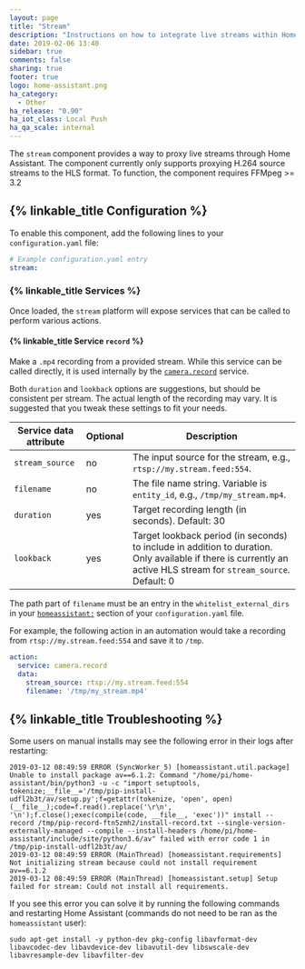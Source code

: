 ```yaml
---
layout: page
title: "Stream"
description: "Instructions on how to integrate live streams within Home Assistant."
date: 2019-02-06 13:40
sidebar: true
comments: false
sharing: true
footer: true
logo: home-assistant.png
ha_category: 
  - Other
ha_release: "0.90"
ha_iot_class: Local Push
ha_qa_scale: internal
---
```


The `stream` component provides a way to proxy live streams through Home Assistant. The component currently only supports proxying H.264 source streams to the HLS format. To function, the component requires FFMpeg >= 3.2

## {% linkable_title Configuration %}

To enable this component, add the following lines to your `configuration.yaml` file:

```yaml
# Example configuration.yaml entry
stream:
```

### {% linkable_title Services %}

Once loaded, the `stream` platform will expose services that can be called to perform various actions.

#### {% linkable_title Service `record` %}

Make a `.mp4` recording from a provided stream.  While this service can be called directly, it is used internally by the [`camera.record`](/components/camera#service-record) service.

Both `duration` and `lookback` options are suggestions, but should be consistent per stream.  The actual length of the recording may vary. It is suggested that you tweak these settings to fit your needs.

| Service data attribute | Optional | Description |
| ---------------------- | -------- | ----------- |
| `stream_source`        |      no  | The input source for the stream, e.g., `rtsp://my.stream.feed:554`. |
| `filename`             |      no  | The file name string. Variable is `entity_id`, e.g., `/tmp/my_stream.mp4`. |
| `duration`             |      yes | Target recording length (in seconds). Default: 30 |
| `lookback`             |      yes | Target lookback period (in seconds) to include in addition to duration.  Only available if there is currently an active HLS stream for `stream_source`. Default: 0 |

The path part of `filename` must be an entry in the `whitelist_external_dirs` in your [`homeassistant:`](/docs/configuration/basic/) section of your `configuration.yaml` file.

For example, the following action in an automation would take a recording from `rtsp://my.stream.feed:554` and save it to `/tmp`.

```yaml
action:
  service: camera.record
  data:
    stream_source: rtsp://my.stream.feed:554
    filename: '/tmp/my_stream.mp4'
```

## {% linkable_title Troubleshooting %}

Some users on manual installs may see the following error in their logs after restarting:

```
2019-03-12 08:49:59 ERROR (SyncWorker_5) [homeassistant.util.package] Unable to install package av==6.1.2: Command "/home/pi/home-assistant/bin/python3 -u -c "import setuptools, tokenize;__file__='/tmp/pip-install-udfl2b3t/av/setup.py';f=getattr(tokenize, 'open', open)(__file__);code=f.read().replace('\r\n', '\n');f.close();exec(compile(code, __file__, 'exec'))" install --record /tmp/pip-record-ftn5zmh2/install-record.txt --single-version-externally-managed --compile --install-headers /home/pi/home-assistant/include/site/python3.6/av" failed with error code 1 in /tmp/pip-install-udfl2b3t/av/
2019-03-12 08:49:59 ERROR (MainThread) [homeassistant.requirements] Not initializing stream because could not install requirement av==6.1.2
2019-03-12 08:49:59 ERROR (MainThread) [homeassistant.setup] Setup failed for stream: Could not install all requirements.
```

If you see this error you can solve it by running the following commands and restarting Home Assistant (commands do not need to be ran as the `homeassistant` user):

```
sudo apt-get install -y python-dev pkg-config libavformat-dev libavcodec-dev libavdevice-dev libavutil-dev libswscale-dev libavresample-dev libavfilter-dev
```
